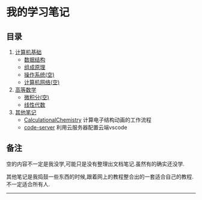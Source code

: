 # 我的学习笔记
## 目录
1. [计算机基础](https://github.com/hhhhfff/myNotes/tree/master/ComputerScience)
    - [数据结构](https://github.com/hhhhfff/myNotes/tree/master/ComputerScience/DataStructure/DataStructure.md)
    - [组成原理](https://github.com/hhhhfff/myNotes/tree/master/ComputerScience/ComputerOrganization)
    - [操作系统(空)](https://github.com/hhhhfff/myNotes/tree/master/ComputerScience/OperatingSystem)
    - [计算机网络(空)](https://github.com/hhhhfff/myNotes/tree/master/ComputerScience/ComputerNetworking)
2. [高等数学](https://github.com/hhhhfff/myNotes/tree/master/FurtherMathematics)
    - [微积分(空)](https://github.com/hhhhfff/myNotes/tree/master/FurtherMathematics/LinearAlgebra)
    - [线性代数](https://github.com/hhhhfff/myNotes/tree/master/FurtherMathematics/InfinitesimalCalculus)
3. [其他笔记](https://github.com/hhhhfff/myNotes/tree/master/OtherNote)
    - [CalculationalChemistry](https://github.com/hhhhfff/myNotes/tree/master/OtherNote/CalculationalChemistry.md)
    计算电子结构动画的工作流程
    - [code-server](https://github.com/hhhhfff/myNotes/tree/master/OtherNote/code-server.md)
    利用云服务器配置云端vscode

## 备注
空的内容不一定是我没学,可能只是没有整理出文档笔记.虽然有的确实还没学.

其他笔记是我捣鼓一些东西的时候,跟着网上的教程整合出的一套适合自己的教程.不一定适合所有人.

---
